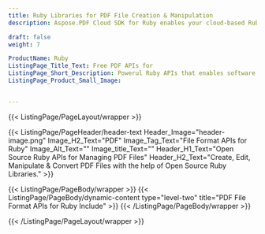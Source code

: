 ```yaml
---
title: Ruby Libraries for PDF File Creation & Manipulation
description: Aspose.PDF Cloud SDK for Ruby enables your cloud-based Ruby applications to access PDF documents on cloud or remote servers & process them via REST API.

draft: false
weight: 7

ProductName: Ruby
ListingPage_Title_Text: Free PDF APIs for
ListingPage_Short_Description: Powerul Ruby APIs that enables software programmers to create, modify, read, manipulate, & convert PDF documents with ease.
ListingPage_Product_Small_Image: 


---
```


{{< ListingPage/PageLayout/wrapper >}}

{{< ListingPage/PageHeader/header-text
Header_Image="header-image.png"
Image_H2_Text="PDF"
Image_Tag_Text="File Format APIs for Ruby"
Image_Alt_Text=""
Image_title_Text=""
Header_H1_Text="Open Source Ruby APIs for Managing PDF Files"
Header_H2_Text="Create, Edit, Manipulate & Convert PDF Files with the help of Open Source Ruby Libraries." >}}

{{< ListingPage/PageBody/wrapper >}}
{{< ListingPage/PageBody/dynamic-content type="level-two" title="PDF File Format APIs for Ruby Include" >}}
{{< /ListingPage/PageBody/wrapper >}}

{{< /ListingPage/PageLayout/wrapper >}}